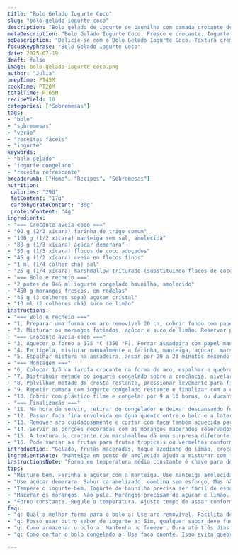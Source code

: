 ```yaml
---
title: "Bolo Gelado Iogurte Coco"
slug: "bolo-gelado-iogurte-coco"
description: "Bolo gelado de iogurte de baunilha com camada crocante de aveia e coco. Mistura de sabores frescos com toque cítrico das frutas maceradas. Textura cremosa e crocante que contrasta. Uso de ingredientes não comuns, como aveia rápida e coco em filamentos adoçado. Conserva-se no freezer e é servido com frutas frescas processadas simples. Delicado e prático, fácil de montar em forma de aro. Um jogo de camadas que respeita proporções diferentes. Tempo de congelamento ajustado para consistência ideal. Receita adaptada para sabor mais leve e ingredientes alternativos como açúcar demerara e marshmallow triturado para toque surpreendente."
metaDescription: "Bolo Gelado Iogurte Coco. Fresco e crocante. Iogurte de baunilha com morangos. Experiência de textura única. Ideal para dias quentes."
ogDescription: "Delicie-se com o Bolo Gelado Iogurte Coco. Textura cremosa com crocante de aveia. Perfeito para refrescar sua sobremesa."
focusKeyphrase: "Bolo Gelado Iogurte Coco"
date: 2025-07-19
draft: false
image: bolo-gelado-iogurte-coco.png
author: "Julia"
prepTime: PT45M
cookTime: PT20M
totalTime: PT65M
recipeYield: 10
categories: ["Sobremesas"]
tags:
- "bolo"
- "sobremesas"
- "verão"
- "receitas fáceis"
- "iogurte"
keywords:
- "bolo gelado"
- "iogurte congelado"
- "receita refrescante"
breadcrumb: ["Home", "Recipes", "Sobremesas"]
nutrition: 
 calories: "290"
 fatContent: "17g"
 carbohydrateContent: "30g"
 proteinContent: "4g"
ingredients:
- "=== Crocante aveia-coco ==="
- "90 g (2/3 xícara) farinha de trigo comum"
- "100 g (1/2 xícara) manteiga sem sal, amolecida"
- "80 g (1/3 xícara) açúcar demerara"
- "50 g (1/3 xícara) flocos de coco adoçados"
- "45 g (1/2 xícara) aveia em flocos finos"
- "1 ml (1/4 colher chá) sal"
- "25 g (1/4 xícara) marshmallow triturado (substituindo flocos de coco)"
- "=== Bolo e recheio ==="
- "2 potes de 946 ml iogurte congelado baunilha, amolecido"
- "450 g morangos frescos, em rodelas"
- "45 g (3 colheres sopa) açúcar cristal"
- "10 ml (2 colheres chá) suco de limão"
instructions:
- "=== Bolo e recheio ==="
- "1. Preparar uma forma com aro removível 20 cm, cobrir fundo com papel manteiga."
- "2. Misturar os morangos fatiados, açúcar e suco de limão. Reservar para macerar aproximadamente 20 minutos."
- "=== Crocante aveia-coco ==="
- "3. Aquecer o forno a 175 °C (350 °F). Forrar assadeira com papel manteiga ou tapete de silicone."
- "4. Em tigela, misturar manualmente a farinha, manteiga, açúcar, marshmallow triturado, aveia, flocos de coco e sal até a massa ficar úmida, pedaços irregulares. Apertar um pouco para formar grupos."
- "5. Espalhar mistura na assadeira, assar por 20 a 23 minutos mexendo na metade do tempo para dourar de maneira uniforme. Retirar e deixar esfriar cerca de 25 minutos."
- "=== Montagem ==="
- "6. Colocar 1/3 da farofa crocante na forma de aro, espalhar e quebrar pedaços grandes para fazer uma camada uniforme."
- "7. Distribuir metade do iogurte congelado sobre a crocância, nivelar com colher pressionando suavemente."
- "8. Polvilhar metade da crosta restante, pressionar levemente para firmar a camada."
- "9. Repetir camada com iogurte congelado restante e finalizar com a crosta crocante por cima, pressionando para compactar."
- "10. Cobrir com plástico filme e congelar por 9 a 10 horas, ou durante a noite para firmar totalmente."
- "=== Finalização ==="
- "11. Na hora de servir, retirar do congelador e deixar descansando fora por 15 minutos."
- "12. Passar faca fina envolvida em água quente entre o bolo e a lateral da forma para soltar."
- "13. Remover aro cuidadosamente e cortar com faca também aquecida para facilitar fatias limpas."
- "14. Servir as porções decoradas com as morangos macerados reservados."
- "15. A textura do crocante com marshmallow dá uma surpresa diferente na crocância, quebrando o doce convencional."
- "16. Pode variar as frutas para frutas tropicais ou vermelhas conforme preferência, respeitando o descanso para maceração."
introduction: "Gelado, frutas maceradas, toque azedinho do limão, crocante com aveia e coco doce. Marshmallow para quebrar padrão esperado. Camadas que mostram jogo de texturas e temperaturas. Bem diferente do tradicional. Usa iogurte congelado ao invés de sorvete pesado, deixando mais leve e fácil de manusear. Fácil desmontar, só tirar aro e cortar com faca em água quente, truque para não quebrar as fatias. Pode variar frutas, coco e até aveia, adaptei para o que tem por aqui, usando açúcar menos refinado e marshmallow triturado para inovar com crocância. Leve, fresco, ideal para dias quentes ou para finalizar refeições com algo doce e gelado ao mesmo tempo. O tempo do crocante no forno e do descanso varia pra deixar dourar certo, igual feito careta em casa mas garantindo textura crocante boa. É uma proposta simples com pequenas diferenças no preparo."
ingredientsNote: "Manteiga em ponto de amolecida ajuda a misturar com farinha e açúcar sem derreter, segurança para crocante ficar em pedaços. Use açúcar demerara para sabor mais caramelizado, funciona bem com o marshmallow triturado que traz uma crocância não usual, mas cuidado pra não misturar demais e derreter os pedacinhos. O iogurte de baunilha deve estar bem amolecido para espalhar fácil, ajuda a compactar camadas. Os morangos precisam ser frescos e maduros para liberar suco com o açúcar e limão, maceração após fatiar é importante para textura no final. Limão fresco, nada de suco engarrafado, equilíbrio ácido para não sobressair demais nem ficar muito doce. O uso da aveia em flocos finos garante crocância equilibrada, não fibrosa demais. A substituição de ingredientes foi pensada pra dar contraste: coco tradicional e marshmallow inusitado, ponto a favor para experimentar com ingredientes locais variados. Tamanho do aro tradicional 20 cm, evita camadas muito altas e proporciona corte fácil."
instructionsNote: "Forno em temperatura média constante é chave para dourar o crocante sem queimar. Mexer no meio do tempo deixa os pedaços uniformemente torrados para crocância perfeita. Esperar esfriar completamente antes de montar evita que iogurte derreta e interfira na textura. Aperte camadas no aro para consolidar e evitar entrada de ar, isso ajuda na consistência final ao congelar. Congelamento longo garante que o bolo fique firme, sedoso por dentro e crocante por fora. A folga de 15 minutos ao retirar do freezer suaviza a textura, facilitando o corte e o sabor fica mais perceptível. Tesoura para picar marshmallow pode ser usada para cortar pedacinhos pequenos, não deve virar pasta. Usar faca quente para fatiar evita que o gelo triture o bolo ao cortar, garante fatia bonita. As frutas maceradas ficam como acompanhamento, não afetam estrutura, justas no doce-azedo do resto. O método permite variações com frutas e ingredientes sazonais, ajuste tempo do forno conforme o tamanho do pedaço crocante que fizer. Fácil de armazenar, durar até 3 dias congelado mantendo textura."
tips:
- "Misture bem. Farinha e açúcar com a manteiga. Use manteiga amolecida. Isso ajuda a não derreter. Amasse até formar pedaços. Repita, não misture demais. Cuidado com a aveia."
- "Use açúcar demerara. Sabor caramelizado, combina sem esforço. Mas não misture demais com marshmallow. Deixe os pedacinhos crocantes na massa. A textura é o que conta. Varie conforme disponível."
- "Tempere o iogurte bem. Iogurte de baunilha precisa ser fácil de espalhar. Deixe amolecer bem antes de usar. Camadas firmes. Se não, tudo derrete. A compactação é necessária."
- "Macerar os morangos. Não pule. Morangos precisam de açúcar e limão. Libere sucos. Mescla doce e azedo. O contraste melhora sabor. Aguarde uns 20 minutos, é essencial."
- "Forno constante. Regule a temperatura. Ajuste tempo de assar conforme o crocante que faz. Não queime. E resfriar bem o crocante antes de montar. A textura é chave."
faq:
- "q: Qual a melhor forma para o bolo a: Use aro removível. Facilita desenformar. Papel manteiga ou silicone ajuda. Esquecer isso pode complicar. Amasse tudo corretamente."
- "q: Posso usar outro sabor de iogurte a: Sim, qualquer sabor deve funcionar. Mas a baunilha combina melhor. Outras frutas também podem ser trocadas. Experimente com o que tiver."
- "q: Como armazenar o bolo a: Mantenha no freezer. Dura até três dias fácil. Embale bem para evitar gelo. Não deixe no fundo. Isso pode arruinar o sabor. Limão e açúcar são ótimos."
- "q: Como cortar o bolo congelado a: Use faca quente. Isso evita quebrar. Água quente ajuda a derreter a lâmina. Isso garante fatias limpas. As frutas são para acompanhamento."

---
```


